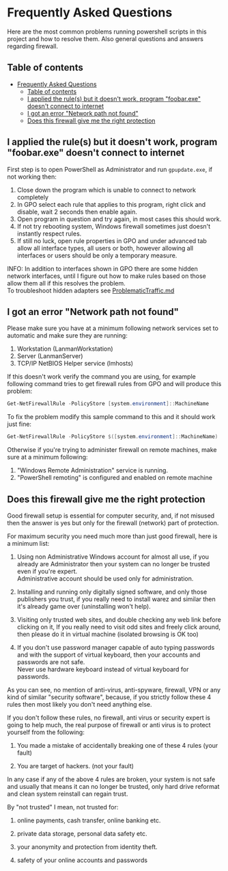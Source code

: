 
# Frequently Asked Questions

Here are the most common problems running powershell scripts in this project and how to resolve them.
Also general questions and answers regarding firewall.

## Table of contents

- [Frequently Asked Questions](#frequently-asked-questions)
  - [Table of contents](#table-of-contents)
  - [I applied the rule(s) but it doesn't work, program "foobar.exe" doesn't connect to internet](#i-applied-the-rules-but-it-doesnt-work-program-foobarexe-doesnt-connect-to-internet)
  - [I got an error "Network path not found"](#i-got-an-error-network-path-not-found)
  - [Does this firewall give me the right protection](#does-this-firewall-give-me-the-right-protection)

## I applied the rule(s) but it doesn't work, program "foobar.exe" doesn't connect to internet

First step is to open PowerShell as Administrator and run `gpupdate.exe`, if not working then:

1. Close down the program which is unable to connect to network completely
2. In GPO select each rule that applies to this program, right click and disable,
   wait 2 seconds then enable again.
3. Open program in question and try again, in most cases this should work.
4. If not try rebooting system, Windows firewall sometimes just doesn't instantly respect rules.
5. If still no luck, open rule properties in GPO and under advanced tab allow all interface types,
all users or both, however allowing all interfaces or users should be only a temporary measure.

INFO: In addition to interfaces shown in GPO there are some hidden network interfaces,
until I figure out how to make rules based on those allow them all if this resolves the problem.\
To troubleshoot hidden adapters see [ProblematicTraffic.md](https://github.com/metablaster/WindowsFirewallRuleset/blob/master/Readme/ProblematicTraffic.md)

## I got an error "Network path not found"

Please make sure you have at a minimum following network services set to automatic and
make sure they are running:

1. Workstation (LanmanWorkstation)
2. Server (LanmanServer)
3. TCP/IP NetBIOS Helper service (lmhosts)

If this doesn't work verify the command you are using, for example following command tries to get
firewall rules from GPO and will produce this problem:

```powershell
Get-NetFirewallRule -PolicyStore [system.environment]::MachineName
```

To fix the problem modify this sample command to this and it should work just fine:

```powershell
Get-NetFirewallRule -PolicyStore $([system.environment]::MachineName)
```

Otherwise if you're trying to administer firewall on remote machines, make sure at a minimum following:

1. "Windows Remote Administration" service is running.
2. "PowerShell remoting" is configured and enabled on remote machine

## Does this firewall give me the right protection

Good firewall setup is essential for computer security, and, if not misused then the answer is yes
but only for the firewall (network) part of protection.

For maximum security you need much more than just good firewall, here is a minimum list:

1. Using non Administrative Windows account for almost all use, if you already are Administrator then
your system can no longer be trusted even if you're expert.\
Administrative account should be used only for administration.

2. Installing and running only digitally signed software, and only those publishers you trust,
if you really need to install warez and similar then it's already game over (uninstalling won't help).

3. Visiting only trusted web sites, and double checking any web link before clicking on it,
If you really need to visit odd sites and freely click around, then please do it in virtual machine
(isolated browsing is OK too)

4. If you don't use password manager capable of auto typing passwords and with the support of
virtual keyboard, then your accounts and passwords are not safe.\
Never use hardware keyboard instead of virtual keyboard for passwords.

As you can see, no mention of anti-virus, anti-spyware, firewall, VPN or any kind of similar
"security software", because, if you strictly follow these 4 rules then most likely you don't need
anything else.

If you don't follow these rules, no firewall, anti virus or security expert is going to help much,
the real purpose of firewall or anti virus is to protect yourself from the following:

1. You made a mistake of accidentally breaking one of these 4 rules (your fault)

2. You are target of hackers. (not your fault)

In any case if any of the above 4 rules are broken, your system is not safe and usually that means
it can no longer be trusted, only hard drive reformat and clean system reinstall can regain trust.

By "not trusted" I mean, not trusted for:

1. online payments, cash transfer, online banking etc.

2. private data storage, personal data safety etc.

3. your anonymity and protection from identity theft.

4. safety of your online accounts and passwords
